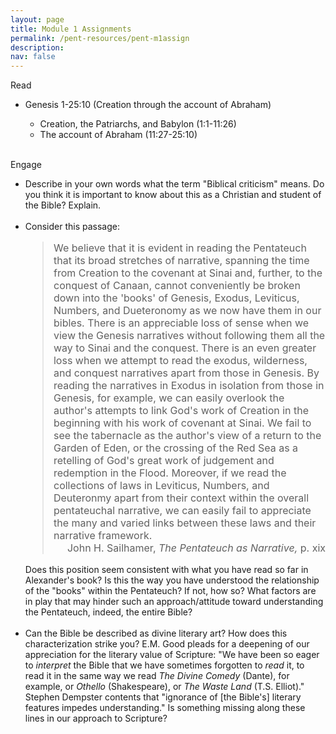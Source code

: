 ```yaml
---
layout: page
title: Module 1 Assignments
permalink: /pent-resources/pent-m1assign
description:
nav: false
---
```


<style>
blockquote {
font-size:16px !important;
}
</style>

<!-- Read -->
<div class="row"> 
    <div class="col-sm-2">
      <span class="badge badge-module">Read</span>
    </div>
    <div class="col-sm">
      <ul>
        <li> Genesis 1-25:10 (Creation through the account of Abraham) </li>
        <ul>
          <li> Creation, the Patriarchs, and Babylon (1:1-11:26) </li>
          <li> The account of Abraham (11:27-25:10)</li>
        </ul>
      </ul> 
    </div>
</div>
&nbsp;
<!-- Engage -->
<div class="row">
    <div class="col-sm-2">
        <span class="badge badge-module">Engage</span>
    </div>
    <div class="col-sm">
      <ul>
        <li> Describe in your own words what the term "Biblical criticism" means. Do you think it is important to know about this as a Christian and student of the Bible? Explain.</li>
        <br>
        <li>  Consider this passage:
                  <blockquote>
                  We believe that it is evident in reading the Pentateuch that its broad stretches of narrative, spanning the time from Creation to the covenant at Sinai and, further, to the conquest of Canaan, cannot conveniently be broken down into the 'books' of Genesis, Exodus, Leviticus, Numbers, and Dueteronomy as we now have them in our bibles. There is an appreciable loss of sense when we view the Genesis narratives without following them all the way to Sinai and the conquest. There is an even greater loss when we attempt to read the exodus, wilderness, and conquest narratives apart from those in Genesis. By reading the narratives in Exodus in isolation from those in Genesis, for example, we can easily overlook the author's attempts to link God's work of Creation in the beginning with his work of covenant at Sinai. We fail to see the tabernacle as the author's view of a return to the Garden of Eden, or the crossing of the Red Sea as a retelling of God's great work of judgement and redemption in the Flood. Moreover, if we read the collections of laws in Leviticus, Numbers, and Deuteronmy apart from their context within the overall pentateuchal narrative, we can easily fail to appreciate the many and varied links between these laws and their narrative framework.
                  <figcaption class="blockquote-footer" align="right">John H. Sailhamer, <cite>The Pentateuch as Narrative,</cite> p. xix
                  </figcaption>
                  </blockquote>
              Does this position seem consistent with what you have read so far in Alexander's book? Is this the way you have understood the relationship of the "books" within the Pentateuch? If not, how so? What factors are in play that may hinder such an approach/attitude toward understanding the Pentateuch, indeed, the entire Bible?
        </li>
        <br>
        <li> Can the Bible be described as divine literary art? How does this characterization strike you? E.M. Good pleads for a deepening of our appreciation for the literary value of Scripture: "We have been so eager to <em>interpret</em> the Bible that we have sometimes forgotten to <em>read</em> it, to read it in the same way we read <em>The Divine Comedy</em> (Dante), for example, or <em>Othello</em> (Shakespeare), or <em>The Waste Land</em> (T.S. Elliot)." Stephen Dempster contents that "ignorance of [the Bible's] literary features impedes understanding." Is something missing along these lines in our approach to Scripture?
        </li>
	    </ul>
    </div>
</div>
